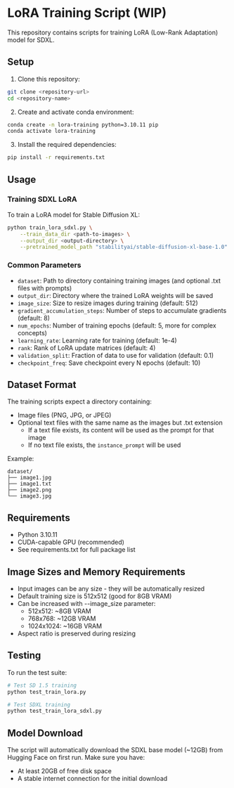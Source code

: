 # LoRA Training Script (WIP)

This repository contains scripts for training LoRA (Low-Rank Adaptation) model for SDXL.

## Setup

1. Clone this repository:
```bash
git clone <repository-url>
cd <repository-name>
```

2. Create and activate conda environment:
```bash
conda create -n lora-training python=3.10.11 pip
conda activate lora-training
```

3. Install the required dependencies:
```bash
pip install -r requirements.txt
```

## Usage

### Training SDXL LoRA

To train a LoRA model for Stable Diffusion XL:
```bash
python train_lora_sdxl.py \
    --train_data_dir <path-to-images> \
    --output_dir <output-directory> \
    --pretrained_model_path "stabilityai/stable-diffusion-xl-base-1.0"
```

### Common Parameters

- `dataset`: Path to directory containing training images (and optional .txt files with prompts)
- `output_dir`: Directory where the trained LoRA weights will be saved
- `image_size`: Size to resize images during training (default: 512)
- `gradient_accumulation_steps`: Number of steps to accumulate gradients (default: 8)
- `num_epochs`: Number of training epochs (default: 5, more for complex concepts)
- `learning_rate`: Learning rate for training (default: 1e-4)
- `rank`: Rank of LoRA update matrices (default: 4)
- `validation_split`: Fraction of data to use for validation (default: 0.1)
- `checkpoint_freq`: Save checkpoint every N epochs (default: 10)

## Dataset Format

The training scripts expect a directory containing:
- Image files (PNG, JPG, or JPEG)
- Optional text files with the same name as the images but .txt extension
  - If a text file exists, its content will be used as the prompt for that image
  - If no text file exists, the `instance_prompt` will be used

Example:
```
dataset/
├── image1.jpg
├── image1.txt
├── image2.png
└── image3.jpg
```

## Requirements

- Python 3.10.11
- CUDA-capable GPU (recommended)
- See requirements.txt for full package list

## Image Sizes and Memory Requirements

- Input images can be any size - they will be automatically resized
- Default training size is 512x512 (good for 8GB VRAM)
- Can be increased with --image_size parameter:
  - 512x512: ~8GB VRAM
  - 768x768: ~12GB VRAM
  - 1024x1024: ~16GB VRAM
- Aspect ratio is preserved during resizing

## Testing

To run the test suite:
```bash
# Test SD 1.5 training
python test_train_lora.py

# Test SDXL training
python test_train_lora_sdxl.py
```

## Model Download

The script will automatically download the SDXL base model (~12GB) from Hugging Face on first run. Make sure you have:
- At least 20GB of free disk space
- A stable internet connection for the initial download

